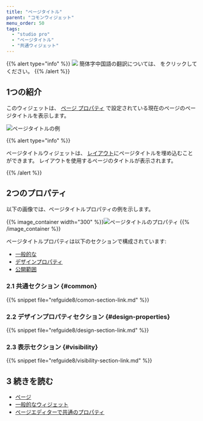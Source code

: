 ```yaml
---
title: "ページタイトル"
parent: "コモンウィジェット"
menu_order: 50
tags:
  - "studio pro"
  - "ページタイトル"
  - "共通ウィジェット"
---
```


{{% alert type="info" %}}
<img src="attachments/chinese-translation/china.png" style="display: inline-block; margin: 0" /> 簡体字中国語の翻訳については、 [<unk> <unk> <unk>](https://cdn.mendix.tencent-cloud.com/documentation/refguide8/page-title.pdf) をクリックしてください。
{{% /alert %}}

## 1つの紹介

このウィジェットは、 [ページ プロパティ](page-properties#title) で設定されている現在のページのページタイトルを表示します。

![ページタイトルの例](attachments/common-widgets/page-title-example.png)

{{% alert type="info" %}}

ページタイトルウィジェットは、 [レイアウト](layout)にページタイトルを埋め込むことができます。 レイアウトを使用するページのタイトルが表示されます。

{{% /alert %}}

## 2つのプロパティ

以下の画像では、ページタイトルプロパティの例を示します。

{{% image_container width="300" %}}![ページタイトルのプロパティ](attachments/common-widgets/page-title-properties.png)
{{% /image_container %}}

ページタイトルプロパティは以下のセクションで構成されています:

* [一般的な](#common)
* [デザインプロパティ](#design-properties)
* [公開範囲](#visibility)

### 2.1 共通セクション {#common}

{{% snippet file="refguide8/comon-section-link.md" %}}

### 2.2 デザインプロパティセクション {#design-properties}

{{% snippet file="refguide8/design-section-link.md" %}}

### 2.3 表示セクション {#visibility}

{{% snippet file="refguide8/visibility-section-link.md" %}}

## 3 続きを読む

* [ページ](page)
* [一般的なウィジェット](コモンウィジェット)
* [ページエディターで共通のプロパティ](common-widget-properties)